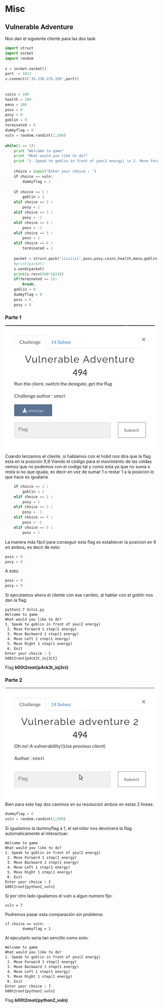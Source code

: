 # Misc
## Vulnerable Adventure 

Nos dan el siguiente cliente para las dos task
```python
import struct
import socket
import random

s = socket.socket()
port  = 1013
s.connect(('35.238.225.156',port))


coins = 100
health = 100
mana = 100
posx = 0
posy = 0
goblin = 0
terminated = 0
dummyflag = 0
vuln = random.randint(1,500)

while(1 == 1):
	print "Welcome to game"
	print "What would you like to do?"
	print "1. Speak to goblin in front of you(2 energy) \n 2. Move Forward 1 step(1 energy) \n 3. Move Backward 1 step(1 energy) \n 4. Move Left 1 step(1 energy) \n 5. Move Right 1 step(1 energy) \n 6. Exit "

	choice = input("Enter your choice : ")
	if choice == vuln:
		dummyflag = 1
	
	if choice == 1 :
		goblin = 1
	elif choice == 2 :
		posy = 1
	elif choice == 3 :
		posy = -1
	elif choice == 4 :
		posx = -1
	elif choice == 5 :
		posx = 1
	elif choice == 6 :
		terminated = 1

	packet = struct.pack("iiiiiiii",posx,posy,coins,health,mana,goblin,terminated,dummyflag)
	#print(packet)
	s.send(packet)
	print(s.recv(500*1024))
	if(terminated == 1):
		break;
	goblin = 0
	dummyflag = 0
	posx = 0
	posy = 0
```
### Parte 1
![Task Description](https://github.com/srbleu/Writeups-en-MarkDown/blob/master/CTFTasks/2k20/boot2root/VulnAdventure1.png)
Cuando lanzamos el cliente, si hablamos con el hobit nos dira que la flag esta en la posición 9,9
Viendo el código para el movimiento de las celdas vemos que no podemos con el codigo tal y como esta ya que no suma o resta si no que iguala, es decir en vez de sumar 1 o restar 1 a la posicion lo que hace es igualarla
```python
	if choice == 1 :
		goblin = 1
	elif choice == 2 :
		posy = 1
	elif choice == 3 :
		posy = -1
	elif choice == 4 :
		posx = -1
	elif choice == 5 :
		posx = 1
```    
La manera más fácil para conseguir esta flag es establecer la posicion en 9 en ambos, es decir de esto:
```python
posx = 0
posy = 0
```
A esto:
```python
posx = 9
posy = 9
```
Si ejecutamos ahora el cliente con ese cambio, al hablar con el goblin nos dan la flag:
```
python2.7 Vuln1.py 
Welcome to game
What would you like to do?
1. Speak to goblin in front of you(2 energy) 
 2. Move Forward 1 step(1 energy) 
 3. Move Backward 1 step(1 energy) 
 4. Move Left 1 step(1 energy) 
 5. Move Right 1 step(1 energy) 
 6. Exit 
Enter your choice : 1
b00t2root{p4ck3t_inj3ct}
```
Flag **b00t2root{p4ck3t_inj3ct}**

### Parte 2
![Task Description](https://github.com/srbleu/Writeups-en-MarkDown/blob/master/CTFTasks/2k20/boot2root/VulnAdventure2.png)
Bien para este hay dos caminos en su resolución ambos en estas 2 lineas:
```python
dummyflag = 0
vuln = random.randint(1,500)
```
Si igualamos la dummyflag a 1, el servidor nos devolvera la flag automaticamente al interactuar:
```
Welcome to game
What would you like to do?
1. Speak to goblin in front of you(2 energy) 
 2. Move Forward 1 step(1 energy) 
 3. Move Backward 1 step(1 energy) 
 4. Move Left 1 step(1 energy) 
 5. Move Right 1 step(1 energy) 
 6. Exit 
Enter your choice : 2
b00t2root{python2_vuln}
```
Si por otro lado igualamos el vuln a algun numero fijo:
```
vuln = 7
```
Podremos pasar esta comparación sin problema:
```
if choice == vuln:
		dummyflag = 1
```
Al ejecutarlo seria tan sencillo como esto:
```
Welcome to game
What would you like to do?
1. Speak to goblin in front of you(2 energy) 
 2. Move Forward 1 step(1 energy) 
 3. Move Backward 1 step(1 energy) 
 4. Move Left 1 step(1 energy) 
 5. Move Right 1 step(1 energy) 
 6. Exit 
Enter your choice : 7
b00t2root{python2_vuln}
``` 
Flag **b00t2root{python2_vuln}**
